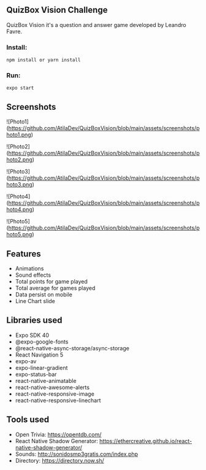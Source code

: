 ## QuizBox Vision Challenge

QuizBox Vision it's a question and answer game developed by Leandro Favre.

### Install:

```
npm install or yarn install
```

### Run:

```
expo start
```

## Screenshots

![Photo1]
(https://github.com/AtilaDev/QuizBoxVision/blob/main/assets/screenshots/photo1.png)

![Photo2]
(https://github.com/AtilaDev/QuizBoxVision/blob/main/assets/screenshots/photo2.png)

![Photo3]
(https://github.com/AtilaDev/QuizBoxVision/blob/main/assets/screenshots/photo3.png)

![Photo4]
(https://github.com/AtilaDev/QuizBoxVision/blob/main/assets/screenshots/photo4.png)

![Photo5]
(https://github.com/AtilaDev/QuizBoxVision/blob/main/assets/screenshots/photo5.png)

## Features

- Animations
- Sound effects
- Total points for game played
- Total average for games played
- Data persist on mobile
- Line Chart slide

## Libraries used

- Expo SDK 40
- @expo-google-fonts
- @react-native-async-storage/async-storage
- React Navigation 5
- expo-av
- expo-linear-gradient
- expo-status-bar
- react-native-animatable
- react-native-awesome-alerts
- react-native-responsive-image
- react-native-responsive-linechart

## Tools used

- Open Trivia: https://opentdb.com/
- React Native Shadow Generator: https://ethercreative.github.io/react-native-shadow-generator/
- Sounds: http://sonidosmp3gratis.com/index.php
- Directory: https://directory.now.sh/
